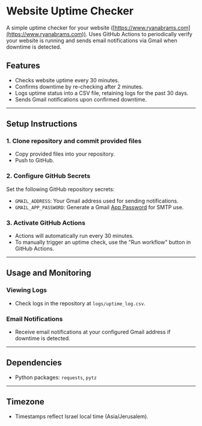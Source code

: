 # Website Uptime Checker

A simple uptime checker for your website ([https://www.ryanabrams.com](https://www.ryanabrams.com)). Uses GitHub Actions to periodically verify your website is running and sends email notifications via Gmail when downtime is detected.

## Features
- Checks website uptime every 30 minutes.
- Confirms downtime by re-checking after 2 minutes.
- Logs uptime status into a CSV file, retaining logs for the past 30 days.
- Sends Gmail notifications upon confirmed downtime.

---

## Setup Instructions

### 1. Clone repository and commit provided files
- Copy provided files into your repository.
- Push to GitHub.

### 2. Configure GitHub Secrets
Set the following GitHub repository secrets:
- `GMAIL_ADDRESS`: Your Gmail address used for sending notifications.
- `GMAIL_APP_PASSWORD`: Generate a Gmail [App Password](https://support.google.com/accounts/answer/185833) for SMTP use.

### 3. Activate GitHub Actions
- Actions will automatically run every 30 minutes.
- To manually trigger an uptime check, use the "Run workflow" button in GitHub Actions.

---

## Usage and Monitoring

### Viewing Logs
- Check logs in the repository at `logs/uptime_log.csv`.

### Email Notifications
- Receive email notifications at your configured Gmail address if downtime is detected.

---

## Dependencies
- Python packages: `requests`, `pytz`

---

## Timezone
- Timestamps reflect Israel local time (Asia/Jerusalem).